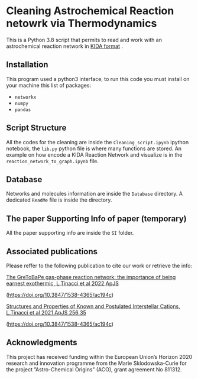 # Cleaning Astrochemical Reaction netowrk via Thermodynamics  
This is a Python 3.8 script that permits to read and work with an astrochemical reaction network in [KIDA format](https://kida.astrochem-tools.org/) .

## Installation

This program used a python3 interface, to run this code you must install on your machine this list of packages:

* ```networkx```
* ```numpy```
* ```pandas```

## Script Structure
All the codes for the cleaning are inside the ```Cleaning_script.ipynb``` ipython notebook, the ```lib.py``` python file is where many functions are stored.
An example on how encode a KIDA Reaction Network and visualize is in the ```reaction_network_to_graph.ipynb``` file.

## Database
Networks and molecules information are inside the ```Database``` directory. A dedicated ```ReadMe``` file is inside the directory.

## The paper Supporting Info of paper (temporary)
All the paper supporting info are inside the ```SI```  folder.

## Associated publications
Please reffer to the following publication to cite our work or retrieve the info:

[The GreToBaPe gas-phase reaction network: the importance of being earnest exothermic, L.Tinacci et al 2022 ApJS ](https://doi.org/10.3847/1538-4365/ac194c)

(https://doi.org/10.3847/1538-4365/ac194c)

[Structures and Properties of Known and Postulated Interstellar Cations, L.Tinacci et al 2021 ApJS 256 35](https://doi.org/10.3847/1538-4365/ac194c)

(https://doi.org/10.3847/1538-4365/ac194c)

## Acknowledgments
This project has received funding within the European Union’s Horizon 2020 research and innovation programme from the Marie Sklodowska-Curie for the project ”Astro-Chemical Origins” (ACO), grant agreement No 811312.
